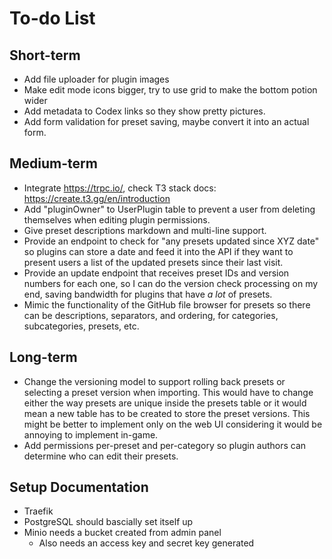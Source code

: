 # To-do List

## Short-term

- Add file uploader for plugin images
- Make edit mode icons bigger, try to use grid to make the bottom potion wider
- Add metadata to Codex links so they show pretty pictures.
- Add form validation for preset saving, maybe convert it into an actual form.

## Medium-term

- Integrate https://trpc.io/, check T3 stack docs: https://create.t3.gg/en/introduction
- Add "pluginOwner" to UserPlugin table to prevent a user from deleting themselves when editing plugin permissions.
- Give preset descriptions markdown and multi-line support.
- Provide an endpoint to check for "any presets updated since XYZ date" so plugins can store a date and feed it into the
  API if they want to present users a list of the updated presets since their last visit.
- Provide an update endpoint that receives preset IDs and version numbers for each one, so I can do the version check
  processing on my end, saving bandwidth for plugins that have _a lot_ of presets.
- Mimic the functionality of the GitHub file browser for presets so there can be descriptions, separators, and ordering,
  for categories, subcategories, presets, etc.

## Long-term

- Change the versioning model to support rolling back presets or selecting a preset version when importing. This would
  have to change either the way presets are unique inside the presets table or it would mean a new table has to be
  created to store the preset versions. This might be better to implement only on the web UI considering it would be
  annoying to implement in-game.
- Add permissions per-preset and per-category so plugin authors can determine who can edit their presets.

## Setup Documentation

- Traefik
- PostgreSQL should bascially set itself up
- Minio needs a bucket created from admin panel
    - Also needs an access key and secret key generated